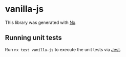 # vanilla-js

This library was generated with [Nx](https://nx.dev).

## Running unit tests

Run `nx test vanilla-js` to execute the unit tests via [Jest](https://jestjs.io).
